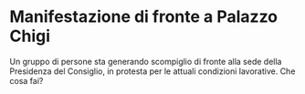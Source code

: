 # Manifestazione di fronte a Palazzo Chigi #
Un gruppo di persone sta generando scompiglio di fronte alla sede della Presidenza del Consiglio, in protesta per le attuali condizioni lavorative.
Che cosa fai?


